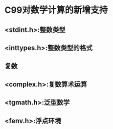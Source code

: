 # C99对数学计算的新增支持

## <stdint.h>:整数类型

## <inttypes.h>:整数类型的格式

## 复数

## <complex.h>:复数算术运算

## <tgmath.h>:泛型数学

## <fenv.h>:浮点环境